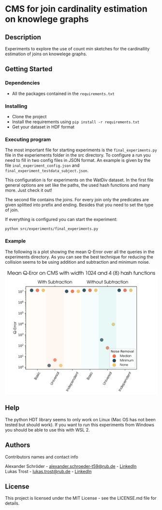 # CMS for join cardinality estimation on knowlege graphs

## Description

Experiments to explore the use of count min sketches for the cardinallity estimation of joins on knowelege graphs.

## Getting Started

### Dependencies

* All the packages contained in the `requirements.txt`

### Installing

* Clone the project
* Install the requirements using `pip install -r requirements.txt`
* Get your dataset in HDF format

### Executing program

The most important file for starting experiments is the `final_experiments.py` file in the experiements folder in the src directory.
To configure a run you need to fill in two config files in JSON format. An example is given
by the file `inal_experiment_config.json` and `final_experiment_testdata_subject.json`.

This configuration is for experiments on the WatDiv dataset. In the first file general
options are set like the paths, the used hash functions and many more. Just check it out!

The second file contains the joins. For every join only the predicates are given splitted into
prefix and ending. Besides that you need to set the type of join.

If everything is configured you can start the experiment:
```
python src/experiments/final_experiments.py
```

### Example

The following is a plot showing the mean Q-Error over all the queries in the experiments directory.
As you can see the best technique for reducing the collision seems to be using addition and subtraction and minimum noise.

![Plot for CMS with size 1024](./src/plt/plot.svg)

## Help

The python HDT library seems to only work on Linux (Mac OS has not been tested but should work).
If you want to run this experiments from Windows you should be able to use this with
WSL 2.

## Authors

Contributors names and contact info

Alexander Schröder - alexander.schroeder-t59@rub.de - [LinkedIn](https://https://de.linkedin.com/in/alexander-schr%C3%B6der-26a1b018a)<br>
Lukas Trost - lukas.trost@rub.de - [LinkedIn](https://example.com)


## License
This project is licensed under the MIT License - see the LICENSE.md file for details.